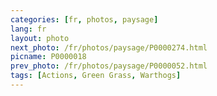 ```yaml
---
categories: [fr, photos, paysage]
lang: fr
layout: photo
next_photo: /fr/photos/paysage/P0000274.html
picname: P0000018
prev_photo: /fr/photos/paysage/P0000052.html
tags: [Actions, Green Grass, Warthogs]
---
```

